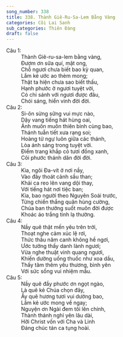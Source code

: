 ```yaml
---
song_number: 338
title: 338. Thành Giê-Ru-Sa-Lem Bằng Vàng
categories: Cõi Lai Sanh
sub_categories: Thiên Đàng
draft: false
---
```

<dl><dt>Câu 1:</dt><dd data-verse="1">Thành Giê-ru-sa-lem bằng vàng, <br/>Đượm ơn sữa quí, mật ong, <br/>Chỗ ngươi chưa biết bao kỳ quan, <br/>Lắm kẻ ước ao thèm mong; <br/>Thật ta hiện chưa sao biết thấu, <br/>Hạnh phước ở ngươi tuyệt vời, <br/>Có chi sánh với ngươi được đâu, <br/>Chói sáng, hiển vinh đời đời. </dd><dt>Câu 2:</dt><dd data-verse="2">Si-ôn sừng sững vui mực nào, <br/>Dậy vang tiếng hát hùng oai, <br/>Ánh muôn muôn thiên binh cùng bao, <br/>Thánh tuẫn tiết xưa rạng soi; <br/>Hoàng tử ngự luôn giữa các thánh, <br/>Lòa ánh sáng trong tuyệt vời. <br/>Điểm trang khắp cỏ tươi đồng xanh, <br/>Cõi phước thánh dân đời đời. </dd><dt>Câu 3:</dt><dd data-verse="3">Kìa, ngôi Đa-vít ở nơi nầy, <br/>Vào đây thoát cảnh sầu than; <br/>Khải ca reo lên vang dội thay, <br/>Với tiếng hát nơi tiệc ban; <br/>Kìa, bao người theo Nguyên Soái trước, <br/>Từng chiến thắng quân hùng cường, <br/>Chúa ban thưởng suốt muôn đời được <br/>Khoác áo trắng tinh lạ thường. </dd><dt>Câu 4:</dt><dd data-verse="4">Nầy quê thật mến yêu trên trời, <br/>Thoạt nghe cảm xúc lệ rơi, <br/>Thức thâu năm canh không hề ngơi, <br/>Ước tưởng thấy danh lành ngươi; <br/>Vừa nghe thuật vinh quang ngươi, <br/>Khiến dường uống thuốc như xoa dầu, <br/>Thấy tâm thêm yêu thương, bình yên <br/>Với sức sống vui nhiệm mầu. </dd><dt>Câu 5:</dt><dd data-verse="5">Nầy quê đầy phước ơn ngọt ngào, <br/>Là quê kẻ Chúa chọn đây, <br/>Ấy quê hương tươi vui dường bao, <br/>Lắm kẻ ước mong về ngay; <br/>Nguyện ơn Ngài đem tôi lên chính, <br/>Thành thánh nghỉ yên lâu dài, <br/>Hỡi Christ vốn với Cha và Linh <br/>Đáng chúc tán ca tụng hoài. </dd></dl>